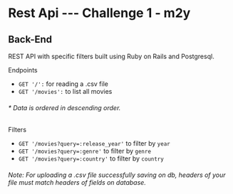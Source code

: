 # Rest Api --- Challenge 1 - m2y

## Back-End

REST API with specific filters built using Ruby on Rails and Postgresql.

Endpoints

 - `GET '/':` for reading a .csv file
 - `GET '/movies':` to list all movies
###### * Data is ordered in descending order.
Filters

 - `GET '/movies?query=:release_year'` to filter by `year`
 - `GET '/movies?query=:genre'` to filter by `genre`
 - `GET '/movies?query=:country'` to filter by `country`


###### Note: For uploading a .csv file successfully saving on db, headers of your file must match headers of fields on database.
